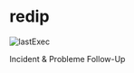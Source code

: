 redip
=====

![lastExec](http://demo.cerberus-testing.org:28080/CerberusQA/ResultCIV002?tag=Reporting_BI_7_30am_PROD_2017031207&outputFormat=svg)

Incident &amp; Probleme Follow-Up
